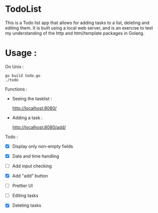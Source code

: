 # TodoList

This is a Todo list app that allows for adding tasks to a list, deleting and
editing them. 
It is built using a local web server, and is an exercise to test my understanding
of the http and html/template packages in Golang. 

# Usage :
On Unix :  
```
go build todo.go
./todo 
```
Functions : 
- Seeing the tasklist : 

    [http://localhost:8080/](http://localhost:8080/)
     
- Adding a task : 

    [http://localhost:8080/add/](http://localhost:8080/)

    

Todo :
- [x] Display only non-empty fields
- [x] Date and time handling
- [ ] Add input checking
- [x] Add "add" button
- [ ] Prettier UI
- [ ] Editing tasks
- [x] Deleting tasks



